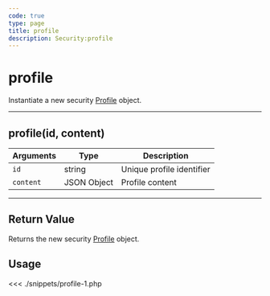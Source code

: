 ```yaml
---
code: true
type: page
title: profile
description: Security:profile
---
```


# profile

Instantiate a new security [Profile](/sdk/php/3/core-classes/profile) object.

---

## profile(id, content)

| Arguments | Type        | Description               |
| --------- | ----------- | ------------------------- |
| `id`      | string      | Unique profile identifier |
| `content` | JSON Object | Profile content           |

---

## Return Value

Returns the new security [Profile](/sdk/php/3/core-classes/profile) object.

## Usage

<<< ./snippets/profile-1.php

